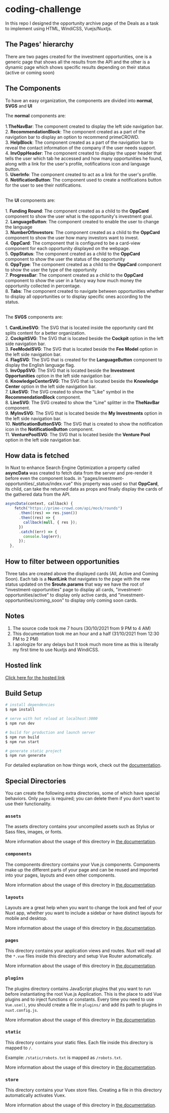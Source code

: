 # coding-challenge

In this repo I designed the opportunity archive page of the Deals as a task to implement using HTML, WindiCSS, Vuejs/Nuxtjs.

## The Pages' hierarchy

There are two pages created for the investment opportunities, one is a generic page that shows all the results from the API and the other is a dynamic page which shows specific results depending on their status (active or coming soon)

## The Components

To have an easy organization, the components are divided into **normal**, **SVGS** and **UI**

The **normal** components are: </br></br>1.**TheNavBar**: The component created to display the left side navigation bar. </br>2. **RecommendationBlock**: The component created as a part of the navigation bar to display an option to recommend primeCROWD. </br>3. **HelpBlock**: The component created as a part of the navigation bar to reveal the contact information of the company if the user needs support. </br>4. **InvOppHeader**: The component created to display the upper header that tells the user which tab he accessed and how many opportunities he found, along with a link for the user's profile, notifications icon and language button. </br>5. **UserInfo**: The component created to act as a link for the user's profile. </br>6. **NotificationButton**: The component used to create a notifications button for the user to see their notifications.
</br>
</br>

The **UI** components are: </br></br>1. **Funding Round**: The component created as a child to the **OppCard** component to show the user what is the opportunity's investment goal. </br>2. **LanguageButton**: The component created to enable the user to change the language </br>3. **NumberOfInvestors**: The component created as a child to the **OppCard** component to show the user how many investors want to invest. </br>4. **OppCard**: The component that is configured to be a card-view component for each opportunity displayed on the webpage. </br>5. **OppStatus**: The component created as a child to the **OppCard** component to show the user the status of the opportunity </br>6. **OppType**: The component created as a child to the **OppCard** component to show the user the type of the opportunity </br>7. **ProgressBar**: The component created as a child to the **OppCard** component to show the user in a fancy way how much money the opportunity collected in percentage. </br>8. **Tabs**: The component created to navigate between opportunities whether to display all opportunities or to display specific ones according to the status.
</br>
</br>

The **SVGS** components are: </br></br>1. **CardLineSVG**: The SVG that is located inside the opportunity card tht splits content for a better organization. </br>2. **CockpitSVG**: The SVG that is located beside the **Cockpit** option in the left side navigation bar. </br>3. **FeeModelSVG**: The SVG that is located beside the **Fee Model** option in the left side navigation bar. </br>4. **FlagSVG**: The SVG that is created for the **LanguageButton** component to display the English language flag. </br>5. **InvOppSVG**: The SVG that is located beside the **Investment Opportunities** option in the left side navigation bar. </br>6. **KnowledgeCenterSVG**: The SVG that is located beside the **Knowledge Center** option in the left side navigation bar. </br>7. **LikeSVG**: The SVG created to show the "Like" symbol in the **RecommendationBlock** component. </br>8. **LineSVG**: The SVG created to show the "Line" splitter in the **TheNavBar** component. </br>9. **MyInvSVG**: The SVG that is located beside the **My Investments** option in the left side navigation bar. </br>10. **NotificationButtonSVG**: The SVG that is created to show the notification icon in the **NotificationButton** component. </br>11. **VenturePoolSVG**: The SVG that is located beside the **Venture Pool** option in the left side navigation bar.

## How data is fetched

In Nuxt to enhance Search Engine Optimization a property called **asyncData** was created to fetch data from the server and pre-render it before even the component loads. in "pages/investment-opportunities/\_status/index.vue" this property was used so that **OppCard**, its child, can take the returned data as props and finally display the cards of the gathered data from the API.

```javascript
asyncData(context, callback) {
    fetch("https://prime-crowd.com/api/mock/rounds")
      .then((res) => res.json())
      .then((res) => {
        callback(null, { res });
      })
      .catch((err) => {
        console.log(err);
      });
  },
```

## How to filter between opportunities

Three tabs are created above the displayed cards (All, Active and Coming Soon). Each tab is a **NuxtLink** that navigates to the page with the new status updated on the **$route.params** that way we have the root of "investment-opportunities" page to display all cards, "investment-opportunities/active" to display only active cards, and "investment-opportunities/coming_soon" to display only coming soon cards.

## Notes

1.  The source code took me 7 hours (30/10/2021 from 9 PM to 4 AM)
2.  This documentation took me an hour and a half (31/10/2021 from 12:30 PM to 2 PM)
3.  I apologize for any delays but It took much more time as this is literally my first time to use Nuxtjs and WindiCSS.

## Hosted link

[Click here for the hosted link](https://coding-challenge-heroku.herokuapp.com/)

## Build Setup

```bash
# install dependencies
$ npm install

# serve with hot reload at localhost:3000
$ npm run dev

# build for production and launch server
$ npm run build
$ npm run start

# generate static project
$ npm run generate
```

For detailed explanation on how things work, check out the [documentation](https://nuxtjs.org).

## Special Directories

You can create the following extra directories, some of which have special behaviors. Only `pages` is required; you can delete them if you don't want to use their functionality.

### `assets`

The assets directory contains your uncompiled assets such as Stylus or Sass files, images, or fonts.

More information about the usage of this directory in [the documentation](https://nuxtjs.org/docs/2.x/directory-structure/assets).

### `components`

The components directory contains your Vue.js components. Components make up the different parts of your page and can be reused and imported into your pages, layouts and even other components.

More information about the usage of this directory in [the documentation](https://nuxtjs.org/docs/2.x/directory-structure/components).

### `layouts`

Layouts are a great help when you want to change the look and feel of your Nuxt app, whether you want to include a sidebar or have distinct layouts for mobile and desktop.

More information about the usage of this directory in [the documentation](https://nuxtjs.org/docs/2.x/directory-structure/layouts).

### `pages`

This directory contains your application views and routes. Nuxt will read all the `*.vue` files inside this directory and setup Vue Router automatically.

More information about the usage of this directory in [the documentation](https://nuxtjs.org/docs/2.x/get-started/routing).

### `plugins`

The plugins directory contains JavaScript plugins that you want to run before instantiating the root Vue.js Application. This is the place to add Vue plugins and to inject functions or constants. Every time you need to use `Vue.use()`, you should create a file in `plugins/` and add its path to plugins in `nuxt.config.js`.

More information about the usage of this directory in [the documentation](https://nuxtjs.org/docs/2.x/directory-structure/plugins).

### `static`

This directory contains your static files. Each file inside this directory is mapped to `/`.

Example: `/static/robots.txt` is mapped as `/robots.txt`.

More information about the usage of this directory in [the documentation](https://nuxtjs.org/docs/2.x/directory-structure/static).

### `store`

This directory contains your Vuex store files. Creating a file in this directory automatically activates Vuex.

More information about the usage of this directory in [the documentation](https://nuxtjs.org/docs/2.x/directory-structure/store).
